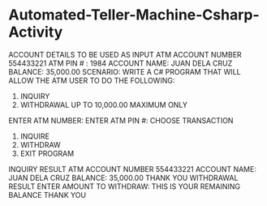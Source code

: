 # Automated-Teller-Machine-Csharp-Activity

ACCOUNT DETAILS TO BE USED AS INPUT
ATM ACCOUNT NUMBER 554433221
ATM PIN # : 1984
ACCOUNT NAME: JUAN DELA CRUZ
BALANCE: 35,000.00
SCENARIO: WRITE A C# PROGRAM THAT WILL ALLOW THE ATM USER TO DO THE FOLLOWING:
1. INQUIRY
2. WITHDRAWAL UP TO 10,000.00 MAXIMUM ONLY

ENTER ATM NUMBER: 
ENTER ATM PIN #: 
CHOOSE TRANSACTION
1. INQUIRE
2. WITHDRAW
3. EXIT PROGRAM

INQUIRY RESULT
ATM ACCOUNT NUMBER 554433221
ACCOUNT NAME: JUAN DELA CRUZ
BALANCE: 35,000.00
THANK YOU
WITHDRAWAL RESULT
ENTER AMOUNT TO WITHDRAW: 
THIS IS YOUR REMAINING BALANCE
THANK YOU
